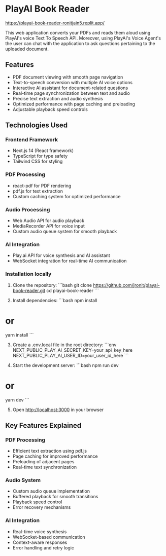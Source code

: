 # PlayAI Book Reader

https://playai-book-reader-ronitjain5.replit.app/ 

This web application converts your PDFs and reads them aloud using PlayAI's voice Text To Speech API. Moreover, using PlayAI's Voice Agent's the user can chat with the application to ask questions pertaining to the uploaded document. 

## Features

- PDF document viewing with smooth page navigation
- Text-to-speech conversion with multiple AI voice options
- Interactive AI assistant for document-related questions
- Real-time page synchronization between text and audio
- Precise text extraction and audio synthesis
- Optimized performance with page caching and preloading
- Adjustable playback speed controls

## Technologies Used

### Frontend Framework
- Next.js 14 (React framework)
- TypeScript for type safety
- Tailwind CSS for styling

### PDF Processing
- react-pdf for PDF rendering
- pdf.js for text extraction
- Custom caching system for optimized performance

### Audio Processing
- Web Audio API for audio playback
- MediaRecorder API for voice input
- Custom audio queue system for smooth playback

### AI Integration
- Play.ai API for voice synthesis and AI assistant
- WebSocket integration for real-time AI communication


### Installation locally

1. Clone the repository:
\`\`\`bash
git clone https://github.com/jronit/playai-book-reader.git
cd playai-book-reader
\`\`\`

2. Install dependencies:
\`\`\`bash
npm install
# or
yarn install
\`\`\`

3. Create a .env.local file in the root directory:
\`\`\`env
NEXT_PUBLIC_PLAY_AI_SECRET_KEY=your_api_key_here
NEXT_PUBLIC_PLAY_AI_USER_ID=your_user_id_here
\`\`\`

4. Start the development server:
\`\`\`bash
npm run dev
# or
yarn dev
\`\`\`

5. Open [http://localhost:3000](http://localhost:3000) in your browser



## Key Features Explained

### PDF Processing
- Efficient text extraction using pdf.js
- Page caching for improved performance
- Preloading of adjacent pages
- Real-time text synchronization

### Audio System
- Custom audio queue implementation
- Buffered playback for smooth transitions
- Playback speed control
- Error recovery mechanisms

### AI Integration
- Real-time voice synthesis
- WebSocket-based communication
- Context-aware responses
- Error handling and retry logic

